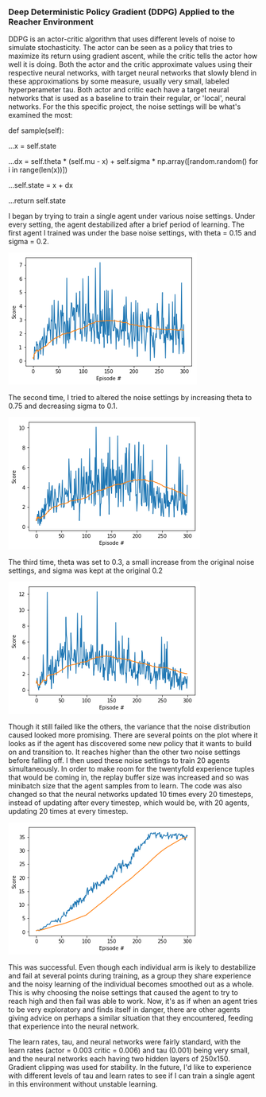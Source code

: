 ### Deep Deterministic Policy Gradient (DDPG) Applied to the Reacher Environment

DDPG is an actor-critic algorithm that uses different levels of noise to simulate stochasticity. The actor can be seen as a policy that tries to maximize its return using gradient ascent, while the critic tells the actor how well it is doing. Both the actor and the critic approximate values using their respective neural networks, with target neural networks that slowly blend in these approximations by some measure, usually very small, labeled hyperperameter tau. Both actor and critic each have a target neural networks that is used as a baseline to train their regular, or 'local', neural networks. For the this specific project, the noise settings will be what's examined the most:

def sample(self):

...x = self.state
  
...dx = self.theta * (self.mu - x) + self.sigma * np.array([random.random() for i in range(len(x))])
  
...self.state = x + dx
  
...return self.state

I began by trying to train a single agent under various noise settings. Under every setting, the agent destabilized after
a brief period of learning. The first agent I trained was under the base noise settings, with theta = 0.15 and sigma = 0.2.

![](uploads/dot15dot2.png)

The second time, I tried to altered the noise settings by increasing theta to 0.75 and decreasing sigma to 0.1.

![](uploads/dot75dot1.png)

The third time, theta was set to 0.3, a small increase from the original noise settings, and sigma was kept at the original 
0.2

![](uploads/dot3dot2.png)

Though it still failed like the others, the variance that the noise distribution caused looked more promising. There are 
several points on the plot where it looks as if the agent has discovered some new policy that it wants to build on and 
transition to. It reaches higher than the other two noise settings before falling off. I then used these noise settings to
train 20 agents simultaneously. In order to make room for the twentyfold experience tuples that would be coming in, the replay buffer size was increased and so was minibatch size that the agent samples from to learn. The code was also changed so that the neural networks updated 10 times every 20 timesteps, instead of updating after every timestep, which would be, with 20 agents, updating 20 times at every timestep.

![](uploads/dot3dot2twenty.png)

This was successful. Even though each individual arm is ikely to destabilize and fail at several points during training, as a group they share experience and the noisy learning of the individual becomes smoothed out as a whole. This is why choosing the noise settings that caused the agent to try to reach high and then fail was able to work. Now, it's as if when an agent tries to be very exploratory and finds itself in danger, there are other agents giving advice on perhaps a similar situation that they encountered, feeding that experience into the neural network. 

The learn rates, tau, and neural networks were fairly standard, with the learn rates (actor = 0.003 critic = 0.006) and tau (0.001) being very small, and the neural networks each having two hidden layers of 250x150. Gradient clipping was used for stability. In the future, I'd like to experience with different levels of tau and learn rates to see if I can train a single agent in this environment without unstable learning.
